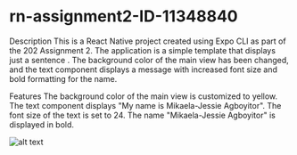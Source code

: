 # rn-assignment2-ID-11348840
Description
This is a React Native project created using Expo CLI as part of the 202 Assignment 2. The application is a simple template that displays just a sentence . The background color of the main view has been changed, and the text component displays a message with increased font size and bold formatting for the name.

Features
The background color of the main view is customized to yellow.
The text component displays "My name is Mikaela-Jessie Agboyitor".
The font size of the text is set to 24.
The name "Mikaela-Jessie Agboyitor" is displayed in bold.

![alt text](<202 screenshot.jpg>)